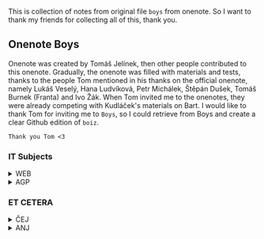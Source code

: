 This is collection of notes from original file `boys` from onenote. So I want to thank my friends for collecting all of this, thank you.

## Onenote Boys
Onenote was created by Tomáš Jelínek, then other people contributed to this onenote. Gradually, the onenote was filled with materials and tests, thanks to the people Tom mentioned in his thanks on the official onenote, namely Lukáš Veselý, Hana Ludvíková, Petr Michálek, Štěpán Dušek, Tomáš Burnek (Franta) and Ivo Žák.   When Tom invited me to the onenotes, they were already competing with Kudláček's materials on Bart. I would like to thank Tom for inviting me to `Boys`, so I could retrieve from Boys and create a clear Github edition of `boiz`.

`Thank you Tom <3`

### IT Subjects
<details>
<summary>WEB</summary>
  
  - <a href="https://github.com/slanja/GPOA_BOYZ/blob/main/IT_SUBJECTS/WEB/WEB_TESTS.md">WEB_TESTS</a>
  
  - <a href="https://github.com/slanja/GPOA_BOYZ/blob/main/IT_SUBJECTS/WEB/BOOTSTRAP_WEB.md">BOOTSTRAP_WEB</a>
</details>

<details>
<summary>AGP</summary>

   - <a href="https://github.com/slanja/GPOA_AGP">AGP_PRACTICE</a>
</details>

### ET CETERA
<details>
<summary>ČEJ</summary>
  <details>
  <summary>Janský</summary>

  - <a href="https://github.com/slanja/GPOA_BOYZ/blob/main/ET_CETERA/CEJ/Jansky/LITERATURE.md">LITERATURE</a>
  </details>
</details>

<details>
<summary>ANJ</summary>
  <details>
  <summary>Bastlová</summary>

  - <a href="https://github.com/slanja/GPOA_BOYZ/blob/main/ET_CETERA/ANJ/Bastlova/MATERIALS.md">STUDY_MATERIALS</a>
  </details>
</details>
